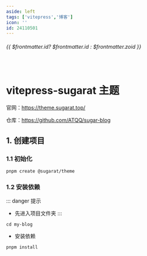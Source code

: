 ```yaml
---
aside: left
tags: ['vitepress','博客']
icon: ''
id: 24110501
---
```

 
######  {{ $frontmatter.id? $frontmatter.id : $frontmatter.zoid }}

 
<br/>
 
# vitepress-sugarat 主题

官网：https://theme.sugarat.top/  

仓库：https://github.com/ATQQ/sugar-blog

## 1. 创建项目

### 1.1 初始化

```shell
pnpm create @sugarat/theme
```

### 1.2 安装依赖

::: danger <Badge type='warning'>提示</Badge>
- 先进入项目文件夹
:::

```shell
cd my-blog
```
- 安装依赖

```shell
pnpm install
```